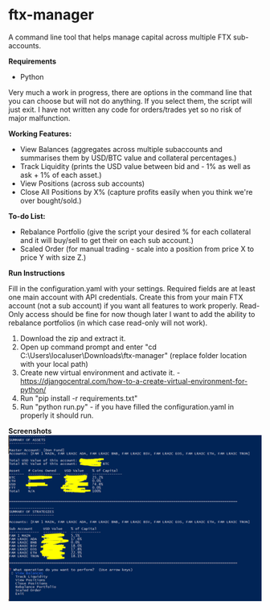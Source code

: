 # ftx-manager
A command line tool that helps manage capital across multiple FTX sub-accounts.

**Requirements**
 - Python


Very much a work in progress, there are options in the command line that you can choose but will not do anything.
If you select them, the script will just exit. I have not written any code for orders/trades yet so no risk of major malfunction.


**Working Features:**
  - View Balances (aggregates across multiple subaccounts and summarises them by USD/BTC value and collateral percentages.)
  - Track Liquidity (prints the USD value between bid and - 1% as well as ask + 1% of each asset.)
  - View Positions (across sub accounts)
  - Close All Positions by X% (capture profits easily when you think we're over bought/sold.)
  
**To-do List:**
  - Rebalance Portfolio (give the script your desired % for each collateral and it will buy/sell to get their on each sub account.)
  - Scaled Order (for manual trading - scale into a position from price X to price Y with size Z.)
  
  
  
 **Run Instructions**
 
Fill in the configuration.yaml with your settings. Required fields are at least one main account with API credentials.
Create this from your main FTX account (not a sub account) if you want all features to work properly. Read-Only access should 
be fine for now though later I want to add the ability to rebalance portfolios (in which case read-only will not work).

1. Download the zip and extract it.
2. Open up command prompt and enter "cd C:\Users\localuser\Downloads\ftx-manager\" (replace folder location with your local path)
3. Create new virtual environment and activate it. - https://djangocentral.com/how-to-a-create-virtual-environment-for-python/
4. Run "pip install -r requirements.txt"
5. Run "python run.py" - if you have filled the configuration.yaml in properly it should run.

**Screenshots**
![Alt text](screenshots/view_balances.PNG?raw=true "Balances and Menu")

